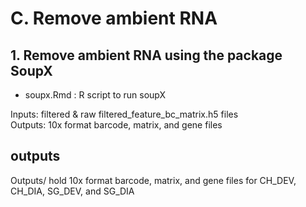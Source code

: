 # C. Remove ambient RNA

## 1. Remove ambient RNA using the package SoupX

- soupx.Rmd : R script to run soupX

Inputs: filtered & raw filtered_feature_bc_matrix.h5 files \
Outputs: 10x format barcode, matrix, and gene files 

## outputs

Outputs/ hold 10x format barcode, matrix, and gene files for CH_DEV, CH_DIA, SG_DEV, and SG_DIA
